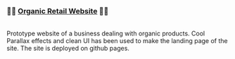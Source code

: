 

### 🔗🔗  [Organic Retail Website](https://kaustav202.github.io/organica/)   🍁🍂
<br/>
Prototype website of a business dealing with organic products. Cool Parallax effects and clean UI has been used to make the landing page of the site.
The site is deployed on github pages.
